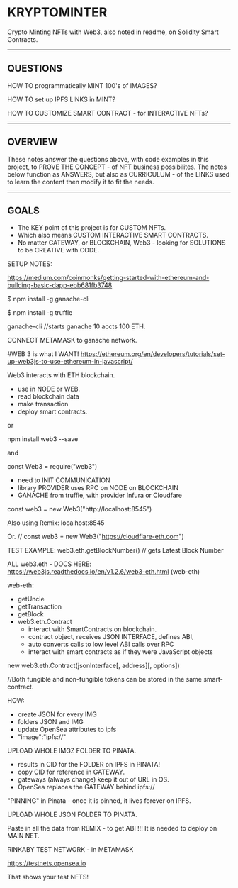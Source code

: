 # KRYPTOMINTER
Crypto Minting NFTs with Web3, also noted in readme, on Solidity Smart Contracts.


-----
## QUESTIONS

HOW TO programmatically MINT 100's of IMAGES?

HOW TO set up IPFS LINKS in MINT?

HOW TO CUSTOMIZE SMART CONTRACT - for INTERACTIVE NFTs?

----------------------------------------------------

## OVERVIEW

These notes answer the questions above, with code examples in this project, to PROVE THE CONCEPT - of NFT business possibilites. The notes below function as ANSWERS, but also as CURRICULUM - of the LINKS used to learn the content then modify it to fit the needs.

-----------------------
## GOALS
   - The KEY point of this project is for CUSTOM NFTs.
   - Which also means CUSTOM INTERACTIVE SMART CONTRACTS.
   - No matter GATEWAY, or BLOCKCHAIN, Web3 - looking for SOLUTIONS to be CREATIVE with CODE.

SETUP NOTES:

https://medium.com/coinmonks/getting-started-with-ethereum-and-building-basic-dapp-ebb681fb3748


$ npm install -g ganache-cli

$ npm install -g truffle

ganache-cli       //starts ganache 10 accts 100 ETH.

CONNECT METAMASK to ganache network.


#WEB 3 is what I WANT! 
https://ethereum.org/en/developers/tutorials/set-up-web3js-to-use-ethereum-in-javascript/

Web3 interacts with ETH blockchain.
- use in NODE or WEB.
- read blockchain data
- make transaction
- deploy smart contracts.

<script src="https://cdn.jsdelivr.net/npm/web3@latest/dist/web3.min.js"></script>

or 

npm install web3 --save

and

const Web3 = require("web3")

- need to INIT COMMUNICATION 
- library PROVIDER uses RPC on NODE on BLOCKCHAIN
- GANACHE from truffle, with provider Infura or Cloudfare

const web3 = new Web3("http://localhost:8545")

Also using Remix: localhost:8545

Or. // const web3 = new Web3("https://cloudflare-eth.com")


TEST EXAMPLE: web3.eth.getBlockNumber() // gets Latest Block Number

ALL web3.eth - DOCS HERE: https://web3js.readthedocs.io/en/v1.2.6/web3-eth.html (web-eth)

web-eth:
- getUncle
- getTransaction
- getBlock
- web3.eth.Contract 
    - interact with SmartContracts on blockchain.
    - contract object, receives JSON INTERFACE, defines ABI,
    - auto converts calls to low level ABI calls over RPC
    - interact with smart contracts as if they were JavaScript objects


new web3.eth.Contract(jsonInterface[, address][, options])

//Both fungible and non-fungible tokens can be stored in the same smart-contract.

HOW:
- create JSON for every IMG
- folders JSON and IMG
- update OpenSea attributes to ipfs
- "image":"ipfs://"

UPLOAD WHOLE IMGZ FOLDER TO PINATA. 
- results in CID for the FOLDER on IPFS in PINATA!
- copy CID for reference in GATEWAY.
- gateways (always change) keep it out of URL in OS.
- OpenSea replaces the GATEWAY behind ipfs://

"PINNING" in Pinata - once it is pinned, it lives forever on IPFS.

UPLOAD WHOLE JSON FOLDER TO PINATA.

Paste in all the data from REMIX - to get ABI !!!
It is needed to deploy on MAIN NET.

RINKABY TEST NETWORK - in METAMASK

https://testnets.opensea.io

That shows your test NFTS!
